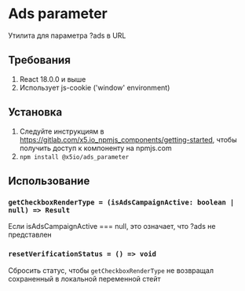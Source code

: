 # Ads parameter

Утилита для параметра ?ads в URL

## Требования

1. React 18.0.0 и выше
2. Использует js-cookie ('window' environment)

## Установка

1. Следуйте инструкциям в <https://gitlab.com/x5.io_npmjs_components/getting-started>, чтобы получить доступ к компоненту на npmjs.com
2. `npm install @x5io/ads_parameter`

## Использование

### `getCheckboxRenderType = (isAdsCampaignActive: boolean | null) => Result`

Если isAdsCampaignActive === null, это означает, что ?ads не представлен

### `resetVerificationStatus = () => void`

Сбросить статус, чтобы `getCheckboxRenderType` не возвращал сохраненный в локальной переменной стейт